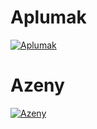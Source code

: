 # Aplumak
[![Aplumak](https://raw.githubusercontent.com/joaopedroaats/konsole-themes/master/Aplumak/preview.png)](https://www.pling.com/p/1507597/)


# Azeny
[![Azeny](https://raw.githubusercontent.com/joaopedroaats/konsole-themes/master/Azeny/preview.png)](https://www.pling.com/p/1415614/)

